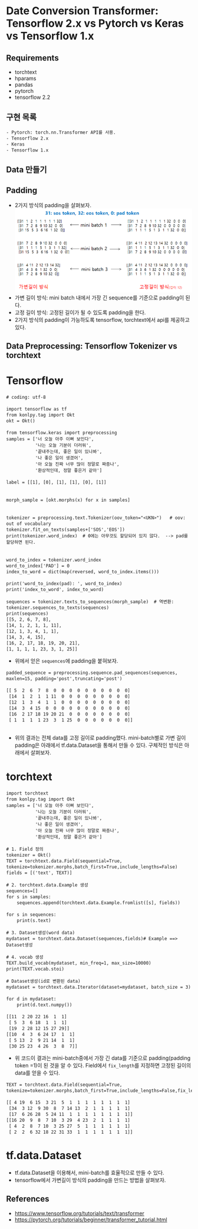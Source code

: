# Date Conversion Transformer: Tensorflow 2.x vs Pytorch vs Keras vs Tensorflow 1.x

## Requirements
- torchtext
- hparams
- pandas
- pytorch
- tensorflow 2.2


## 구현 목록
	- Pytorch: torch.nn.Transformer API를 사용.
	- Tensorflow 2.x
	- Keras
	- Tensorflow 1.x

## Data 만들기

## Padding
- 2가지 방식의 padding을 살펴보자.
![padding](./padding.png)
- 가변 길이 방식: mini batch 내에서 가장 긴 sequence를 기준으로 padding이 된다.
- 고정 길이 방식: 고정된 길이가 될 수 있도록 padding을 한다.
- 2가지 방식의 padding이 가능하도록 tensorflow, torchtext에서 api를 제공하고 있다.

## Data Preprocessing: Tensorflow Tokenizer vs torchtext
# Tensorflow
```
# coding: utf-8

import tensorflow as tf
from konlpy.tag import Okt
okt = Okt()

from tensorflow.keras import preprocessing
samples = ['너 오늘 아주 이뻐 보인다', 
           '나는 오늘 기분이 더러워', 
           '끝내주는데, 좋은 일이 있나봐', 
           '나 좋은 일이 생겼어', 
           '아 오늘 진짜 너무 많이 정말로 짜증나', 
           '환상적인데, 정말 좋은거 같아']

label = [[1], [0], [1], [1], [0], [1]]


morph_sample = [okt.morphs(x) for x in samples]


tokenizer = preprocessing.text.Tokenizer(oov_token="<UKN>")   # oov: out of vocabulary
tokenizer.fit_on_texts(samples+['SOS','EOS']) 
print(tokenizer.word_index)  # 0에는 아무것도 할당되어 있지 않다.  --> pad를 할당하면 된다.


word_to_index = tokenizer.word_index
word_to_index['PAD'] = 0
index_to_word = dict(map(reversed, word_to_index.items()))

print('word_to_index(pad): ', word_to_index)
print('index_to_word', index_to_word)

sequences = tokenizer.texts_to_sequences(morph_sample)  # 역변환: tokenizer.sequences_to_texts(sequences)
print(sequences)
[[5, 2, 6, 7, 8],
[14, 1, 2, 1, 1, 11],
[12, 1, 3, 4, 1, 1],
[14, 3, 4, 15],
[16, 2, 17, 18, 19, 20, 21],
[1, 1, 1, 1, 23, 3, 1, 25]]

```
- 위에서 얻은 `sequences`에 padding을 붙혀보자.
```
padded_sequence = preprocessing.sequence.pad_sequences(sequences, maxlen=15, padding='post',truncating='post')

[[ 5  2  6  7  8  0  0  0  0  0  0  0  0  0  0]
 [14  1  2  1  1 11  0  0  0  0  0  0  0  0  0]
 [12  1  3  4  1  1  0  0  0  0  0  0  0  0  0]
 [14  3  4 15  0  0  0  0  0  0  0  0  0  0  0]
 [16  2 17 18 19 20 21  0  0  0  0  0  0  0  0]
 [ 1  1  1  1 23  3  1 25  0  0  0  0  0  0  0]]


```
- 위의 결과는 전체 data를 고정 길이로 padding했다. mini-batch별로 가변 길이 padding은 아래에서 tf.data.Dataset을 통해서 만들 수 있다. 구체적인 방식은 아래에서 살펴보자.


# torchtext
```
import torchtext
from konlpy.tag import Okt
samples = ['너 오늘 아주 이뻐 보인다', 
           '나는 오늘 기분이 더러워', 
           '끝내주는데, 좋은 일이 있나봐', 
           '나 좋은 일이 생겼어', 
           '아 오늘 진짜 너무 많이 정말로 짜증나', 
           '환상적인데, 정말 좋은거 같아']

# 1. Field 정의
tokenizer = Okt()
TEXT = torchtext.data.Field(sequential=True, tokenize=tokenizer.morphs,batch_first=True,include_lengths=False)
fields = [('text', TEXT)]

# 2. torchtext.data.Example 생성
sequences=[]
for s in samples:
    sequences.append(torchtext.data.Example.fromlist([s], fields))

for s in sequences:
    print(s.text)

# 3. Dataset생성(word data)
mydataset = torchtext.data.Dataset(sequences,fields)# Example ==> Dataset생성

# 4. vocab 생성
TEXT.build_vocab(mydataset, min_freq=1, max_size=10000)
print(TEXT.vocab.stoi)

# Dataset생성(id로 변환된 data)
mydataset = torchtext.data.Iterator(dataset=mydataset, batch_size = 3)

for d in mydataset:
    print(d.text.numpy())

[[11  2 20 22 16  1  1]
 [ 5  3  6 18  1  1  1]
 [19  2 28 12 15 27 29]]
[[10  4  3  6 24 17  1  1]
 [ 5 13  2  9 21 14  1  1]
 [30 25 23  4 26  3  8  7]]

```
- 위 코드이 결과는 mini-batch중에서 가장 긴 data를 기준으로 padding(padding token =1)이 된 것을 알 수 있다. Field에서 `fix_length`를 지정하면 고정된 길이의 data를 얻을 수 있다.
```
TEXT = torchtext.data.Field(sequential=True, tokenize=tokenizer.morphs,batch_first=True,include_lengths=False,fix_length=15)

[[ 4 19  6 15  3 21  5  1  1  1  1  1  1  1  1]
 [34  3 12  9 30  8  7 14 13  2  1  1  1  1  1]
 [17  6 26 28  5 24 11  1  1  1  1  1  1  1  1]]
[[16 20  9  8  7 10  3 29  4 23  2  1  1  1  1]
 [ 4  2  8  7 10  3 25 27  5  1  1  1  1  1  1]
 [ 2  2  6 32 18 22 31 33  1  1  1  1  1  1  1]]
```

# tf.data.Dataset
- tf.data.Dataset을 이용해서, mini-batch를 효율적으로 만들 수 있다.
- tensorflow에서 가변길이 방식의 padding을 만드는 방법을 살펴보자.









## References
- <https://www.tensorflow.org/tutorials/text/transformer>
- <https://pytorch.org/tutorials/beginner/transformer_tutorial.html>